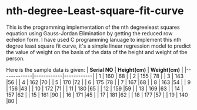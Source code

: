 # nth-degree-Least-square-fit-curve
This is the programming implementation of the nth degreeleast squares equation using Gauss-Jordan Elimination by getting the reduced row echelon form.
I have used C programming lanuage to implement this nth degree least square fit curve, it's a simple linear regression model to predict the value of weight on the basis of the data of the height and weight of tbe person.

Here is the sample data is given:
| __Serial NO__ | __Height(cm)__ | __Weight(cm)__ |
|-------------|------------|------------|
| 1         | 160     | 68      |
| 2         | 155 | 78     |
| 3 | 143 |56 |
| 4 | 162 |70  |
| 5 | 170 |72 | 
| 6 | 175 |78 |
| 7 | 167 |68 |
| 8 | 163 |54 |
| 9 | 156 |43 |
| 10 | 172 |71 |
| 11 | 180 |65 |
| 12 | 159 |59 |
| 13 | 169 |63 |
| 14 | 157 |62 |
| 15 | 161 |90 |
| 16 | 171 |45 |
| 17 | 181 |62 |
| 18 | 177 |57 |
| 19 | 140 |80 |
